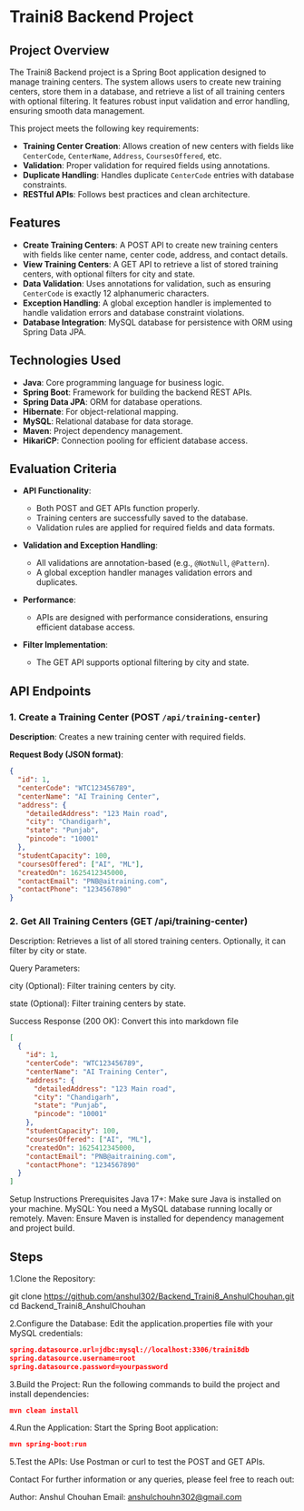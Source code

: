 # Traini8 Backend Project

## Project Overview

The Traini8 Backend project is a Spring Boot application designed to manage training centers. The system allows users to create new training centers, store them in a database, and retrieve a list of all training centers with optional filtering. It features robust input validation and error handling, ensuring smooth data management.

This project meets the following key requirements:

- **Training Center Creation**: Allows creation of new centers with fields like `CenterCode`, `CenterName`, `Address`, `CoursesOffered`, etc.
- **Validation**: Proper validation for required fields using annotations.
- **Duplicate Handling**: Handles duplicate `CenterCode` entries with database constraints.
- **RESTful APIs**: Follows best practices and clean architecture.

## Features

- **Create Training Centers**: A POST API to create new training centers with fields like center name, center code, address, and contact details.
- **View Training Centers**: A GET API to retrieve a list of stored training centers, with optional filters for city and state.
- **Data Validation**: Uses annotations for validation, such as ensuring `CenterCode` is exactly 12 alphanumeric characters.
- **Exception Handling**: A global exception handler is implemented to handle validation errors and database constraint violations.
- **Database Integration**: MySQL database for persistence with ORM using Spring Data JPA.

## Technologies Used

- **Java**: Core programming language for business logic.
- **Spring Boot**: Framework for building the backend REST APIs.
- **Spring Data JPA**: ORM for database operations.
- **Hibernate**: For object-relational mapping.
- **MySQL**: Relational database for data storage.
- **Maven**: Project dependency management.
- **HikariCP**: Connection pooling for efficient database access.

## Evaluation Criteria

- **API Functionality**:
  - Both POST and GET APIs function properly.
  - Training centers are successfully saved to the database.
  - Validation rules are applied for required fields and data formats.
  
- **Validation and Exception Handling**:
  - All validations are annotation-based (e.g., `@NotNull`, `@Pattern`).
  - A global exception handler manages validation errors and duplicates.
  
- **Performance**:
  - APIs are designed with performance considerations, ensuring efficient database access.
  
- **Filter Implementation**:
  - The GET API supports optional filtering by city and state.
  

## API Endpoints

### 1. Create a Training Center (POST `/api/training-center`)

**Description**: Creates a new training center with required fields.

**Request Body (JSON format)**:

```json
{
  "id": 1,
  "centerCode": "WTC123456789",
  "centerName": "AI Training Center",
  "address": {
    "detailedAddress": "123 Main road",
    "city": "Chandigarh",
    "state": "Punjab",
    "pincode": "10001"
  },
  "studentCapacity": 100,
  "coursesOffered": ["AI", "ML"],
  "createdOn": 1625412345000,
  "contactEmail": "PNB@aitraining.com",
  "contactPhone": "1234567890"
}

```


### 2. Get All Training Centers (GET /api/training-center)
Description: Retrieves a list of all stored training centers. Optionally, it can filter by city or state.

Query Parameters:

city (Optional): Filter training centers by city.

state (Optional): Filter training centers by state.

Success Response (200 OK):    Convert this into markdown file

```json
[
  {
    "id": 1,
    "centerCode": "WTC123456789",
    "centerName": "AI Training Center",
    "address": {
      "detailedAddress": "123 Main road",
      "city": "Chandigarh",
      "state": "Punjab",
      "pincode": "10001"
    },
    "studentCapacity": 100,
    "coursesOffered": ["AI", "ML"],
    "createdOn": 1625412345000,
    "contactEmail": "PNB@aitraining.com",
    "contactPhone": "1234567890"
  }
]

```


Setup Instructions
Prerequisites
Java 17+: Make sure Java is installed on your machine.
MySQL: You need a MySQL database running locally or remotely.
Maven: Ensure Maven is installed for dependency management and project build.

## Steps

1.Clone the Repository:

git clone https://github.com/anshul302/Backend_Traini8_AnshulChouhan.git
cd Backend_Traini8_AnshulChouhan


2.Configure the Database: Edit the application.properties file with your MySQL credentials:

```json
spring.datasource.url=jdbc:mysql://localhost:3306/traini8db
spring.datasource.username=root
spring.datasource.password=yourpassword
```

3.Build the Project: Run the following commands to build the project and install dependencies:
```json
mvn clean install
```

4.Run the Application: Start the Spring Boot application:
```json
mvn spring-boot:run
```
5.Test the APIs: Use Postman or curl to test the POST and GET APIs.

Contact
For further information or any queries, please feel free to reach out:

Author: Anshul Chouhan
Email: anshulchouhn302@gmail.com




